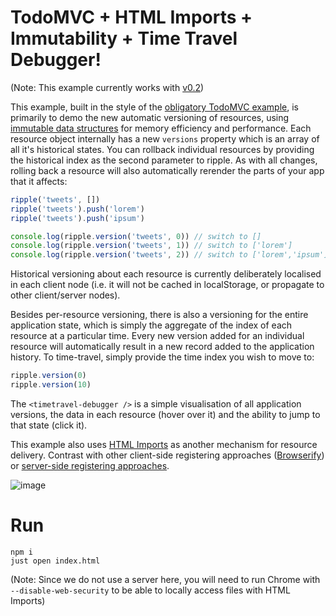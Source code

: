 # TodoMVC + HTML Imports + Immutability + Time Travel Debugger!

(Note: This example currently works with [v0.2](https://github.com/pemrouz/ripple/tree/3d750b53ed8b99347ae503bf300cafabd8491b84))

This example, built in the style of the [obligatory TodoMVC example](https://github.com/tastejs/todomvc/), is primarily to demo the new automatic versioning of resources, using [immutable data structures](https://github.com/facebook/immutable-js) for memory efficiency and performance. Each resource object internally has a new `versions` property which is an array of all it's historical states. You can rollback individual resources by providing the historical index as the second parameter to ripple. As with all changes, rolling back a resource will also automatically rerender the parts of your app that it affects:

```js
ripple('tweets', [])
ripple('tweets').push('lorem')
ripple('tweets').push('ipsum')

console.log(ripple.version('tweets', 0)) // switch to []
console.log(ripple.version('tweets', 1)) // switch to ['lorem']
console.log(ripple.version('tweets', 2)) // switch to ['lorem','ipsum']
```

Historical versioning about each resource is currently deliberately localised in each client node (i.e. it will not be cached in localStorage, or propagate to other client/server nodes).

Besides per-resource versioning, there is also a versioning for the entire application state, which is simply the aggregate of the index of each resource at a particular time. Every new version added for an individual resource will automatically result in a new record added to the application history. To time-travel, simply provide the time index you wish to move to:

```js
ripple.version(0)
ripple.version(10)
```

The `<timetravel-debugger />` is a simple visualisation of all application versions, the data in each resource (hover over it) and the ability to jump to that state (click it).

This example also uses [HTML Imports](http://www.html5rocks.com/en/tutorials/webcomponents/imports/) as another mechanism for resource delivery. Contrast with other client-side registering approaches ([Browserify](https://github.com/pemrouz/ripple-examples/tree/master/flux-comparison)) or [server-side registering approaches](https://github.com/pemrouz/ripple-examples/blob/master/minimal-vanilla/index.js#L5-L10).

![image](https://cloud.githubusercontent.com/assets/2184177/6220345/2d46447e-b62d-11e4-843f-d62d3160d4f0.png)

# Run

```
npm i
just open index.html
```

(Note: Since we do not use a server here, you will need to run Chrome with `--disable-web-security` to be able to locally access files with HTML Imports)
